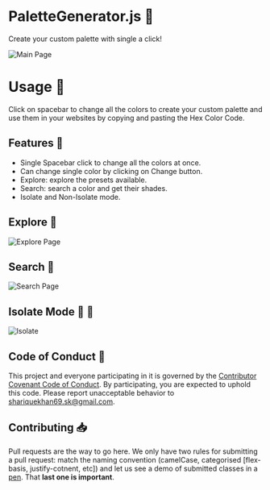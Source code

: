 # PaletteGenerator.js :art:
Create your custom palette with single a click!

![Main Page](https://i.ibb.co/sy9YKYw/main.png)

# Usage :thinking:
Click on spacebar to change all the colors to create your custom palette and use them in your websites by copying and pasting the Hex Color Code.

## Features :gem:
- Single Spacebar click to change all the colors at once.
- Can change single color by clicking on Change button.
- Explore: explore the presets available.
- Search: search a color and get their shades.
- Isolate and Non-Isolate mode.

## Explore :volcano:
![Explore Page](https://i.ibb.co/k5Tn8Mf/explore.png)

## Search :thought_balloon:
![Search Page](https://i.ibb.co/dKXcGPX/search.png)

## Isolate Mode :barber: :barber:
![Isolate](https://i.ibb.co/txfcmS1/isolate.png)

## Code of Conduct :scroll:

This project and everyone participating in it is governed by the [Contributor Covenant Code of Conduct](CODE_OF_CONDUCT.md). By participating, you are expected to uphold this code. Please report unacceptable behavior to [shariquekhan69.sk@gmail.com](mailto:shariquekhan69.sk@gmail.com).

## Contributing :inbox_tray:

Pull requests are the way to go here. We only have two rules for submitting a pull request: match the naming convention (camelCase, categorised [flex-basis, justify-cotnent, etc]) and let us see a demo of submitted classes in a [pen](http://codepen.io). That **last one is important**.
